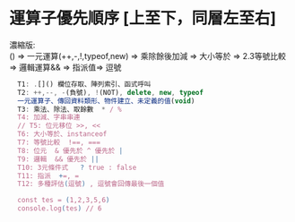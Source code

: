 # 運算子優先順序 [上至下，同層左至右]
濃縮版:  
() => 一元運算(++,-,!,typeof,new)
=> 乘除餘後加減 
=> 大小等於   => 2.3等號比較 
=> 邏輯運算&& => 指派值=> 逗號

```js
  T1: .[]() 欄位存取、陣列索引、函式呼叫
  T2: ++,--, -(負號), !(NOT), delete, new, typeof
  一元運算子、傳回資料類形、物件建立、未定義的值(void)
  T3: 乘法、除法、取餘數  * / %
  T4: 加減、字串串連
  // T5: 位元移位 >>, <<
  T6: 大小等於、instanceof
  T7: 等號比較  !==, ===
  T8: 位元  & 優先於 ^ 優先於 | 
  T9: 邏輯  && 優先於 ||
  T10: 3元條件式   ? true : false
  T11: 指派  +=, =
  T12: 多種評估(逗號) , 逗號會回傳最後一個值

  const tes = (1,2,3,5,6)
  console.log(tes) // 6
```